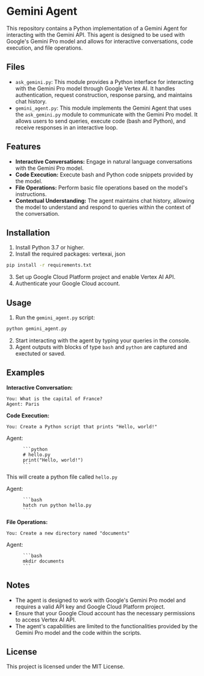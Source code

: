 # Gemini Agent

This repository contains a Python implementation of a Gemini Agent for interacting with the Gemini API. This agent is designed to be used with Google's Gemini Pro model and allows for interactive conversations, code execution, and file operations.

## Files

- `ask_gemini.py`: This module provides a Python interface for interacting with the Gemini Pro model through Google Vertex AI. It handles authentication, request construction, response parsing, and maintains chat history.
- `gemini_agent.py`: This module implements the Gemini Agent that uses the `ask_gemini.py` module to communicate with the Gemini Pro model. It allows users to send queries, execute code (bash and Python), and receive responses in an interactive loop.

## Features

- **Interactive Conversations:** Engage in natural language conversations with the Gemini Pro model.
- **Code Execution:** Execute bash and Python code snippets provided by the model.
- **File Operations:** Perform basic file operations based on the model's instructions.
- **Contextual Understanding:** The agent maintains chat history, allowing the model to understand and respond to queries within the context of the conversation.

## Installation

1. Install Python 3.7 or higher.
2. Install the required packages: vertexai, json

```bash
pip install -r requirements.txt
```

3. Set up Google Cloud Platform project and enable Vertex AI API.
4. Authenticate your Google Cloud account.

## Usage

1. Run the `gemini_agent.py` script:

```bash
python gemini_agent.py
```

2. Start interacting with the agent by typing your queries in the console.
3. Agent outputs with blocks of type `bash` and `python` are captured and exectuted or saved.

## Examples

**Interactive Conversation:**

```
You: What is the capital of France?
Agent: Paris
```

**Code Execution:**

```
You: Create a Python script that prints "Hello, world!"
```
Agent:
```
      ```python
      # hello.py
      print("Hello, world!")
      ```
```

This will create a python file called `hello.py`

Agent:
```
      ```bash
      hatch run python hello.py
      ```
```

**File Operations:**

```
You: Create a new directory named "documents"
```
Agent:
```
      ```bash
      mkdir documents
      ```
```


## Notes

- The agent is designed to work with Google's Gemini Pro model and requires a valid API key and Google Cloud Platform project.
- Ensure that your Google Cloud account has the necessary permissions to access Vertex AI API.
- The agent's capabilities are limited to the functionalities provided by the Gemini Pro model and the code within the scripts.

## License

This project is licensed under the MIT License.
